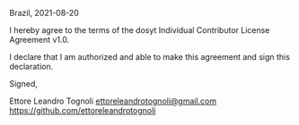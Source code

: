 Brazil, 2021-08-20

I hereby agree to the terms of the dosyt Individual Contributor License
Agreement v1.0.

I declare that I am authorized and able to make this agreement and sign this
declaration.

Signed,

Ettore Leandro Tognoli ettoreleandrotognoli@gmail.com https://github.com/ettoreleandrotognoli